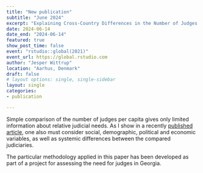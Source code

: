 ```yaml
---
title: "New publication"
subtitle: "June 2024"
excerpt: "Explaining Cross-Country Differences in the Number of Judges per Capita"
date: 2024-06-14
date_end: "2024-06-14"
featured: true
show_post_time: false
event: "rstudio::global(2021)"
event_url: https://global.rstudio.com
author: "Jesper Wittrup"
location: "Aarhus, Denmark"
draft: false
# layout options: single, single-sidebar
layout: single
categories:
- publication

---
```


Simple comparison of the number of judges per capita gives only limited information about relative judicial needs. As I show in a recently [published article](https://iacajournal.org/articles/10.36745/ijca.581), one also must consider social, demographic, political and economic variables, as well as systemic differences between the compared judiciaries. 

The particular methodology applied in this paper has been developed as part of a project for assessing the need for judges in Georgia. 


